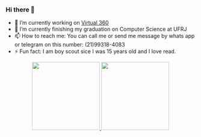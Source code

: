 ### Hi there 👋
- 🔭 I’m currently working on [Virtual 360](https://virtual360.io/) 
- 🌱 I’m currently finishing my graduation on Computer Science at UFRJ
- 📫 How to reach me: You can call me or send me message by whats app or telegram on this number: (21)99318-4083
- ⚡ Fun fact: I am boy scout sice I was 15 years old and I love read.

<div align="center">
   <a href="https://github.com/topd97">
  <img height="180em" src="https://github-readme-stats.vercel.app/api?username=topd97&show_icons=true&theme=blue-green&include_all_commits=true&count_private=true"/>
  <img height="180em" src="https://github-readme-stats.vercel.app/api/top-langs/?username=topd97&layout=compact&langs_count=7&theme=blue-green&count_private=true&hide=SQLPL"/>
</div>
<!--
**joycebrum/joycebrum** is a ✨ _special_ ✨ repository because its `README.md` (this file) appears on your GitHub profile.

Here are some ideas to get you started:

- 🔭 I’m currently working on ...
- 🌱 I’m currently learning ...
- 👯 I’m looking to collaborate on ...
- 🤔 I’m looking for help with ...
- 💬 Ask me about ...
- 📫 How to reach me: ...
- 😄 Pronouns: ...
- ⚡ Fun fact: ...
-->
